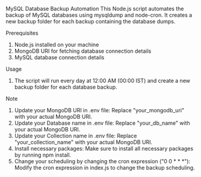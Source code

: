 MySQL Database Backup Automation
This Node.js script automates the backup of MySQL databases using mysqldump and node-cron. It creates a new backup folder for each backup containing the database dumps.

Prerequisites
1. Node.js installed on your machine
2. MongoDB URI for fetching database connection details
3. MySQL database connection details

Usage
1. The script will run every day at 12:00 AM (00:00 IST) and create a new backup folder for each database backup.

Note
1. Update your MongoDB URI in .env file: Replace "your_mongodb_uri" with your actual MongoDB URI.
2. Update your Database name in .env file: Replace "your_db_name" with your actual MongoDB URI.
3. Update your Collection name in .env file: Replace "your_collection_name" with your actual MongoDB URI.
4. Install necessary packages: Make sure to install all necessary packages by running npm install.
5. Change your scheduling by changing the cron expression ("0 0 * * *"): Modify the cron expression in index.js to change the backup scheduling.
